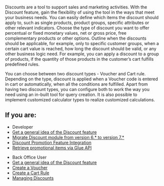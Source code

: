 Discounts are a tool to support sales and marketing activities. With the Discount feature, gain the flexibility of using the tool in the ways that meet your business needs. You can easily define which items the discount should apply to, such as single products, product groups, specific attributes or other relevant indicators. Choose the type of discount you want to offer percentual or fixed monetary values, net or gross price, free
complementary products or other options. Outline when the discounts should be applicable, for example, only to specific customer groups, when a certain cart value is reached, how long the discount should be valid, or any other business logic need. For example, you can apply a discount to a group of products, if the quantity of those products in the customer’s cart fulfills predefined rules.

You can choose between two discount types - Voucher and Cart rule. Depending on the type, discount is applied when a Voucher code is entered in cart or automatically, when all the conditions are fulfilled. Apart from having two discount types, you can configure both to work the way you need using an in-built tool for query creation. It is also possible to implement customized calculator types to realize customized calculations.

## If you are:

<div class="mr-container">
    <div class="mr-list-container">
        <!-- col1 -->
        <div class="mr-col">
            <ul class="mr-list mr-list-green">
                <li class="mr-title">Developer</li>
                <li><a href="https://documentation.spryker.com/docs/en/discount-feature-overview">Get a general idea of the Discount feature</a></li>
                <li><a href="https://documentation.spryker.com/docs/en/mg-discount#upgrading-from-version-6---to-version-7--" class="mr-link">Migrate Discount module from version 6.* to version 7.*</a></li>
                <li><a href="https://documentation.spryker.com/docs/en/discount-promotion-feature-integration" class="mr-link">Discount Promotion Feature Integration</a></li>
                        <li><a href="https://documentation.spryker.com/docs/en/retrieving-promotional-items" class="mr-link">Retrieve promotional items via Glue API</a></li>
               <!-- <li><a href="https://documentation.spryker.com/docs/en/db-schema-discounts" class="mr-link"> Learn the Discounts database schema</a></li>-->
            </ul>
        </div>
        <!-- col2 -->
        <div class="mr-col">
            <ul class="mr-list mr-list-blue">
                <li class="mr-title"> Back Office User</li>
                <li><a href="https://documentation.spryker.com/docs/en/discount-feature-overview">Get a general idea of the Discount feature</a></li>
                <li><a href="https://documentation.spryker.com/docs/en/creating-a-voucher" class="mr-link">Create a Voucher</a></li>
                <li><a href="https://documentation.spryker.com/docs/en/creating-a-cart-rule" class="mr-link">Create a Cart Rule</a></li>
                 <li><a href="https://documentation.spryker.com/docs/en/managing-discounts" class="mr-link">Managing Discounts</a></li>
            </ul>
        </div>
    </div>
</div>